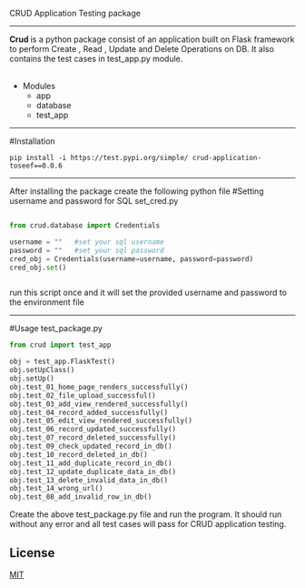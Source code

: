 CRUD Application Testing package 
***
<b> Crud </b> is a python package consist of an application 
built on Flask framework to perform Create , Read , Update and Delete 
Operations on DB. It also contains the test cases in test_app.py module.
<br>
<br>

* Modules
  * app
  * database
  * test_app

***
#Installation
```buildoutcfg
pip install -i https://test.pypi.org/simple/ crud-application-toseef==0.0.6
```
***
After installing the package create the following python file
#Setting username and password for SQL 
set_cred.py
```python

from crud.database import Credentials

username = ""   #set your sql username
password = ""   #set your sql password
cred_obj = Credentials(username=username, password=password)
cred_obj.set()



```
run this script once and it will set the provided
username and password to the environment file
***
#Usage
test_package.py
```python
from crud import test_app

obj = test_app.FlaskTest()
obj.setUpClass()
obj.setUp()
obj.test_01_home_page_renders_successfully()
obj.test_02_file_upload_successful()
obj.test_03_add_view_rendered_successfully()
obj.test_04_record_added_successfully()
obj.test_05_edit_view_rendered_successfully()
obj.test_06_record_updated_successfully()
obj.test_07_record_deleted_successfully()
obj.test_09_check_updated_record_in_db()
obj.test_10_record_deleted_in_db()
obj.test_11_add_duplicate_record_in_db()
obj.test_12_update_duplicate_data_in_db()
obj.test_13_delete_invalid_data_in_db()
obj.test_14_wrong_url()
obj.test_08_add_invalid_row_in_db()

```

Create the above test_package.py file and run the program.
It should run without any error and all test cases will pass
for CRUD application testing.

## License
[MIT](https://choosealicense.com/licenses/mit/)